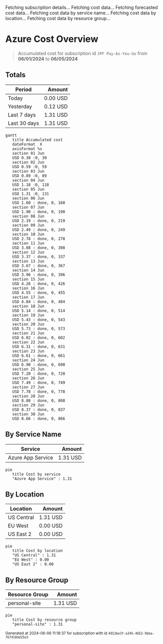Fetching subscription details...
Fetching cost data...
Fetching forecasted cost data...
Fetching cost data by service name...
Fetching cost data by location...
Fetching cost data by resource group...
# Azure Cost Overview

> Accumulated cost for subscription id `JPF Pay-As-You-Go` from **06/01/2024** to **06/05/2024**

## Totals

|Period|Amount|
|---|---:|
|Today|0.00 USD|
|Yesterday|0.12 USD|
|Last 7 days|1.31 USD|
|Last 30 days|1.31 USD|

```mermaid
gantt
   title Accumulated cost
   dateFormat  X
   axisFormat %s
   section 01 Jun
   USD 0.30 :0, 30
   section 02 Jun
   USD 0.59 :0, 59
   section 03 Jun
   USD 0.89 :0, 89
   section 04 Jun
   USD 1.18 :0, 118
   section 05 Jun
   USD 1.31 :0, 131
   section 06 Jun
   USD 1.60 : done, 0, 160
   section 07 Jun
   USD 1.90 : done, 0, 190
   section 08 Jun
   USD 2.19 : done, 0, 219
   section 09 Jun
   USD 2.49 : done, 0, 249
   section 10 Jun
   USD 2.78 : done, 0, 278
   section 11 Jun
   USD 3.08 : done, 0, 308
   section 12 Jun
   USD 3.37 : done, 0, 337
   section 13 Jun
   USD 3.67 : done, 0, 367
   section 14 Jun
   USD 3.96 : done, 0, 396
   section 15 Jun
   USD 4.26 : done, 0, 426
   section 16 Jun
   USD 4.55 : done, 0, 455
   section 17 Jun
   USD 4.84 : done, 0, 484
   section 18 Jun
   USD 5.14 : done, 0, 514
   section 19 Jun
   USD 5.43 : done, 0, 543
   section 20 Jun
   USD 5.73 : done, 0, 573
   section 21 Jun
   USD 6.02 : done, 0, 602
   section 22 Jun
   USD 6.31 : done, 0, 631
   section 23 Jun
   USD 6.61 : done, 0, 661
   section 24 Jun
   USD 6.90 : done, 0, 690
   section 25 Jun
   USD 7.20 : done, 0, 720
   section 26 Jun
   USD 7.49 : done, 0, 749
   section 27 Jun
   USD 7.78 : done, 0, 778
   section 28 Jun
   USD 8.08 : done, 0, 808
   section 29 Jun
   USD 8.37 : done, 0, 837
   section 30 Jun
   USD 8.66 : done, 0, 866
```

## By Service Name

|Service|Amount|
|---|---:|
|Azure App Service|1.31 USD|

```mermaid
pie
   title Cost by service
   "Azure App Service" : 1.31
```

## By Location

|Location|Amount|
|---|---:|
|US Central|1.31 USD|
|EU West|0.00 USD|
|US East 2|0.00 USD|

```mermaid
pie
   title Cost by location
   "US Central" : 1.31
   "EU West" : 0.00
   "US East 2" : 0.00
```

## By Resource Group

|Resource Group|Amount|
|---|---:|
|personal-site|1.31 USD|

```mermaid
pie
   title Cost by resource group
   "personal-site" : 1.31
```

<sup>Generated at 2024-06-06 11:18:37 for subscription with id `4913be3f-a345-4652-9bba-767418dd25e3`</sup>
